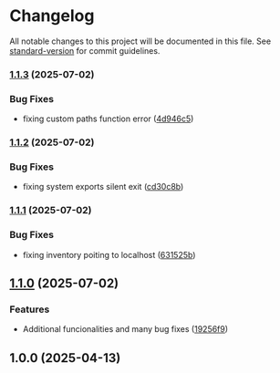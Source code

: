 # Changelog

All notable changes to this project will be documented in this file. See [standard-version](https://github.com/conventional-changelog/standard-version) for commit guidelines.

### [1.1.3](https://github.com/reimlima/server_ansiblify/compare/v1.1.2...v1.1.3) (2025-07-02)


### Bug Fixes

* fixing custom paths function error ([4d946c5](https://github.com/reimlima/server_ansiblify/commit/4d946c55aa316dead8620c9d5db1b259eca25a77))

### [1.1.2](https://github.com/reimlima/server_ansiblify/compare/v1.1.1...v1.1.2) (2025-07-02)


### Bug Fixes

* fixing system exports silent exit ([cd30c8b](https://github.com/reimlima/server_ansiblify/commit/cd30c8b972e8278c7fa9c7ba7112a238240fece7))

### [1.1.1](https://github.com/reimlima/server_ansiblify/compare/v1.1.0...v1.1.1) (2025-07-02)


### Bug Fixes

* fixing inventory poiting to localhost ([631525b](https://github.com/reimlima/server_ansiblify/commit/631525b1264c82c9106e04fee5c3fa87e3fddbf9))

## [1.1.0](https://github.com/reimlima/server_ansiblify/compare/v1.0.0...v1.1.0) (2025-07-02)


### Features

* Additional funcionalities and many bug fixes ([19256f9](https://github.com/reimlima/server_ansiblify/commit/19256f95a39e1619f4fb49269600739016fa299c))

## 1.0.0 (2025-04-13)
